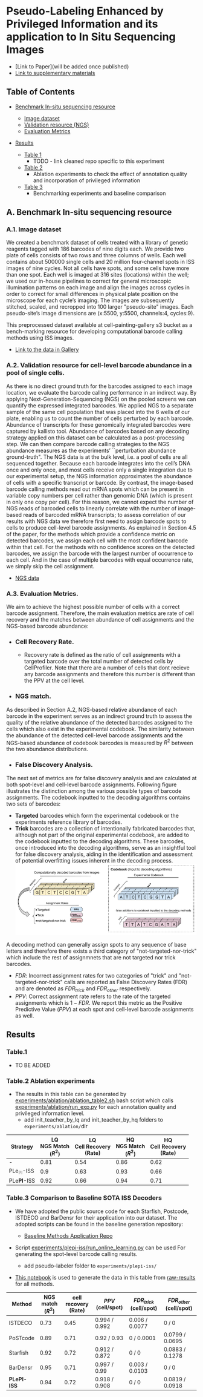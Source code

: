 # Pseudo-Labeling Enhanced by Privileged Information and its application to In Situ Sequencing Images


 - [Link to Paper](will be added once published)
 - [Link to supplementary materials](https://github.com/carpenter-singh-lab/2023_Haghighi_IJCAI/blob/main/documentation/Haghighi_PLePI_ISS_IJCAI23_Supplementary_Materials.pdf)
 
 
 ## Table of Contents

- [Benchmark In-situ sequencing resource](#toc-dataset)
  - [Image dataset](#toc-imgs)
  - [Validation resource (NGS)](#toc-ngs-resource)
  - [Evaluation Metrics](#toc-eval-metrics)

  
- [Results](#toc-results)
  - [Table 1](#toc-t1)
    - TODO - link cleaned repo specific to this experiment 
  - [Table 2](#toc-t2)
    - Ablation experiments to check the effect of annotation quality and incorporation of privileged information
  - [Table 3](#toc-t3)
    - Benchmarking experiments and baseline comparison



## <a id="toc-dataset"></a>A. Benchmark In-situ sequencing resource
### <a id="toc-imgs"></a> A.1. Image dataset

We created a benchmark dataset of cells treated with a library of genetic reagents tagged with 186 barcodes of nine digits each. We provide two plate of cells consists of two rows and three columns of wells. Each well contains about 500000 single cells and 20 million four-channel spots in ISS images of nine cycles. Not all cells have spots, and some cells have more than one spot. Each well is imaged at 316 sites (locations) within the well; we used our in-house pipelines to correct for general microscopic illumination patterns on each image and align the images across cycles in order to correct for small differences in physical plate position on the microscope for each cycle’s imaging. The images are subsequently stitched, scaled, and recropped into 100 larger "pseudo-site" images. Each pseudo-site’s image dimensions are (x:5500, y:5500, channels:4, cycles:9). 

This preprocessed dataset available at cell-painting-gallery s3 bucket as a bench-marking resource for developing computational barcode calling methods using ISS images.
- [Link to the data in Gallery](x)


### <a id="toc-ngs-resource"></a>A.2. Validation resource for cell-level barcode abundance in a pool of single cells.
As there is no direct ground truth for the barcodes assigned to each image location, we evaluate the barcode calling performance in an indirect way. By applying Next-Generation-Sequencing (NGS) on the pooled screens we can quantify the expressed integrated barcodes. We applied NGS to a separate sample of the same cell population that was placed into the 6 wells of our plate, enabling us to count the number of cells perturbed by each barcode. Abundance of transcripts for these genomically integrated barcodes were captured by kallisto tool. Abundance of barcodes based on any decoding strategy applied on this dataset can be calculated as a post-processing step. We can then compare barcode calling strategies to the NGS abundance measures as the experiments’ ``perturbation abundance ground-truth".
The NGS data is at the bulk level, i.e. a pool of cells are all sequenced together. Because each barcode integrates into the cell’s DNA once and only once, and most cells receive only a single integration due to our experimental setup, the NGS information approximates the abundance of cells with a specific transcript or barcode. By contrast, the image-based barcode calling methods read out mRNA spots which can be present in variable copy numbers per cell rather than genomic DNA (which is present in only one copy per cell). For this reason, we cannot expect the number of NGS reads of barcoded cells to linearly correlate with the number of image-based reads of barcoded mRNA transcripts; to assess correlation of our results with NGS data we therefore first need to assign barcode spots to cells to produce cell-level barcode assignments. 
As explained in Section 4.5 of the paper, for the methods which provide a confidence metric on detected barcodes, we assign each cell with the most confident barcode within that cell. For the methods with no confidence scores on the detected barcodes, we assign the barcode with the largest number of occurrence to each cell. And in the case of multiple barcodes with equal occurrence rate, we simply skip the cell assignment.
- [NGS data](https://github.com/carpenter-singh-lab/2023_Haghighi_IJCAI/blob/main/resource/CP228_NGS_Reads_And_Library_Mapped.csv)


### <a id="toc-eval-metrics"></a>A.3. Evaluation Metrics.
We aim to achieve the highest possible number of cells with a correct barcode assignment. Therefore, the main evaluation metrics are rate of cell recovery and the matches between abundance of cell assignments and the NGS-based barcode abundance:

- ### Cell Recovery Rate. 
  - Recovery rate is defined as the ratio of cell assignments with a targeted barcode over the total number of detected cells by CellProfiler. Note that there are a number of cells that dont recieve any barcode assignments and therefore this number is different than the PPV at the cell level.

- ### NGS match. 
As described in Section A.2, NGS-based relative abundance of each barcode in the experiment serves as an indirect ground truth to assess the quality of the relative abundance of the detected barcodes assigned to the cells which also exist in the experimental codebook. The similarity between the abundance of the detected cell-level barcode assignments and the NGS-based abundance of codebook barcodes is measured by $R^2$ between the two abundance distributions.

- ### False Discovery Analysis. 
The next set of metrics are for false discovery analysis and are calculated at both spot-level and cell-level barcode assignments. Following figure illustrates the distinction among the various possible types of barcode assignments. The codebook inputted to the decoding algorithms contains two sets of barcodes:
- **Targeted** barcodes which form the experimental codebook or the experiments reference library of barcodes.
- **Trick** barcodes are a collection of intentionally fabricated barcodes that, although not part of the original experimental codebook, are added to the codebook inputted to the decoding algorithms. These barcodes, once introduced into the decoding algorithms, serve as an insightful tool for false discovery analysis, aiding in the identification and assessment of potential overfitting issues inherent in the decoding process.
![](./documentation/images/codebooks2.png)

A decoding method can generally assign spots to any sequence of base letters and therefore there exists a third category of "not-targeted-nor-trick" which include the rest of assignmnets that are not targeted nor trick barcodes.

- $FDR$: Incorrect assignment rates for two categories of "trick" and "not-targeted-nor-trick" calls are reported as False Discovery Rates (FDR) and are denoted as $FDR_{trick}$ and $FDR_{other}$ respectively.
- $PPV$: Correct assignment rate refers to the rate of the targeted assignments which is $1-FDR$. We report this metric as the Positive Predictive Value ($PPV$) at each spot and cell-level barcode assignments as well.

    

## <a id="toc-results"></a>Results
### <a id="toc-t1"></a>Table.1
- TO BE ADDED
### <a id="toc-t2"></a>Table.2 Ablation experiments
- The results in this table can be generated by [experiments/ablation/ablation_table2.sh](https://github.com/carpenter-singh-lab/2023_Haghighi_IJCAI/blob/main/experiments/ablation/ablation_table2.sh) bash script which calls [experiments/ablation/run_exp.py](https://github.com/carpenter-singh-lab/2023_Haghighi_IJCAI/blob/main/experiments/ablation/run_exp.py) for each annotation quality and privileged information level.
   - add init_teacher_by_lq and init_teacher_by_hq folders to `experiments/ablation/`dir

| Strategy | LQ <br> NGS Match <br> ($R^2$) | LQ <br> Cell Recovery <br> (Rate) | HQ <br> NGS Match <br> ($R^2$) | HQ <br> Cell Recovery <br> (Rate) |
| --- | --- | --- | --- | --- |
| - | 0.81 | 0.54 | 0.86 | 0.62 |
| PLe<sub><span style="color:gray">PI</span></sub>-ISS | 0.9 | 0.63 | 0.93 | 0.66 |
| PLe**PI**-ISS | 0.92 | 0.66 | 0.94 | 0.71 |


### <a id="toc-t3"></a>Table.3 Comparison to Baseline SOTA ISS Decoders
- We have adopted the public source code for each Starfish, Postcode, ISTDECO and BarDensr for their application into our dataset. The adopted scripts can be found in the baseline generation repository:
   - [Baseline Methods Application Repo](https://github.com/broadinstitute/Barcode_Benchmark_Periscope)

- Script [experiments/plepi-iss/run_online_learning.py](https://github.com/carpenter-singh-lab/2023_Haghighi_IJCAI/blob/main/experiments/plepi-iss/run_online_learning.py) can be used For generating the spot-level barcode calling results.
  - add pseudo-labeler folder to `experiments/plepi-iss/` 
- [This notebook](https://github.com/carpenter-singh-lab/2023_Haghighi_IJCAI/blob/main/experiments/benhcmarking_spot_to_cell_level_calls.ipynb) is used to generate the data in this table from [raw-results](https://github.com/carpenter-singh-lab/2023_Haghighi_IJCAI/tree/main/results/benchmark_results) for all methods.

| Method       | NGS match <br> ($R^2$) | cell recovery <br> (Rate) | $PPV$     <br> (cell/spot)    | $FDR_{trick}$ <br> (cell/spot)| $FDR_{other}$ <br> (cell/spot)|
|--------------|-----------|---------------|--------------|---------------|---------------|
| ISTDECO      | 0.73      | 0.45          | 0.994 / 0.992| 0.006 / 0.0077| 0 / 0         |
| PoSTcode     | 0.89      | 0.71          | 0.92 / 0.93  | 0 / 0.0001    | 0.0799 / 0.0695|
| Starfish     | 0.92      | 0.72          | 0.912 / 0.872| 0 / 0         | 0.0883 / 0.1278|
| BarDensr     | 0.95      | 0.71          | 0.997 / 0.99 | 0.003 / 0.0103| 0 / 0         |
| **PLePI-ISS** | 0.94      | 0.72          | 0.918 / 0.908| 0 / 0         | 0.0819 / 0.0918|


 


